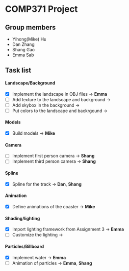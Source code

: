 # COMP371 Project

## Group members

- Yihong(Mike) Hu
- Dan Zhang
- Shang Gao
- Emma Sab

## Task list

#### Landscape/Background
- [x] Implement the landscape in OBJ files
  → __Emma__
- [ ] Add texture to the landscape and background
  → 
- [ ] Add skybox in the background
  → 
- [ ] Put colors to the landscape and backrgound
  → 

#### Models
- [x] Build models
  → __Mike__

#### Camera
- [ ] Implement first person camera
  → __Shang__
- [ ] Implement third person camera
  → __Shang__

#### Spline
- [x] Spline for the track
  → __Dan__, __Shang__

#### Animation
- [x] Define animations of the coaster
  → __Mike__

#### Shading/lighting
- [x] Import lighting framework from Assignment 3
  → __Emma__
- [ ] Customize the lighting
  → 

#### Particles/Billboard
- [x] Implement water
  → __Emma__
- [ ] Animation of particles
  → __Emma__, __Shang__
